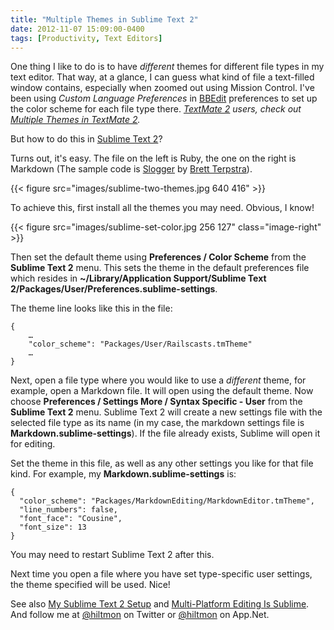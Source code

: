 ```yaml
---
title: "Multiple Themes in Sublime Text 2"
date: 2012-11-07 15:09:00-0400
tags: [Productivity, Text Editors]
---
```


One thing I like to do is to have *different* themes for different file types in my text editor. That way, at a glance, I can guess what kind of file a text-filled window contains, especially when zoomed out using Mission Control. I've been using *Custom Language Preferences* in [BBEdit](http://click.linksynergy.com/fs-bin/stat?id=V41G*FiMqjc&offerid=146261&type=3&subid=0&tmpid=1826&RD_PARM1=https%253A%252F%252Fitunes.apple.com%252Fus%252Fapp%252Fbbedit%252Fid404009241%253Fmt%253D12%2526uo%253D4%2526partnerId%253D30) preferences to set up the color scheme for each file type there. *[TextMate 2](https://github.com/textmate/textmate) users, check out [Multiple Themes in TextMate 2](https://hiltmon.com/blog/2013/02/22/multiple-themes-in-textmate-2/).*


But how to do this in [Sublime Text 2](http://www.sublimetext.com)?

Turns out, it's easy. The file on the left is Ruby, the one on the right is Markdown (The sample code is [Slogger](http://ttscoff.github.com/Slogger/) by [Brett Terpstra](https://twitter.com/ttscoff)).

{{< figure src="images/sublime-two-themes.jpg 640 416" >}}

To achieve this, first install all the themes you may need. Obvious, I know!

{{< figure src="images/sublime-set-color.jpg 256 127" class="image-right" >}}

Then set the default theme using **Preferences / Color Scheme** from the **Sublime Text 2** menu.  This sets the theme in the default  preferences file which resides in **~/Library/Application Support/Sublime Text 2/Packages/User/Preferences.sublime-settings**.

The theme line looks like this in the file:

```
{
	…
	"color_scheme": "Packages/User/Railscasts.tmTheme"
	… 
}
```

Next, open a file type where you would like to use a *different* theme, for example, open a Markdown file. It will open using the default theme. Now choose **Preferences / Settings More / Syntax Specific - User** from the **Sublime Text 2** menu. Sublime Text 2 will create a new settings file with the selected file type as its name (in my case, the markdown settings file is **Markdown.sublime-settings**). If the file already exists, Sublime will open it for editing.  

Set the theme in this file, as well as any other settings you like for that file kind.  For example, my **Markdown.sublime-settings** is:

```
{
  "color_scheme": "Packages/MarkdownEditing/MarkdownEditor.tmTheme",
  "line_numbers": false,
  "font_face": "Cousine",
  "font_size": 13
}
```

You may need to restart Sublime Text 2 after this.

Next time you open a file where you have set type-specific user settings, the theme specified will be used. Nice!

See also [My Sublime Text 2 Setup](https://hiltmon.com/blog/2012/08/14/my-sublime-text-2-setup/) and [Multi-Platform Editing Is Sublime](https://hiltmon.com/blog/2012/11/26/multi-platform-editing-is-sublime/). And follow me at [@hiltmon](https://https://twitter.com/hiltmon) on Twitter or [@hiltmon](https://alpha.app.net/hiltmon) on App.Net.
